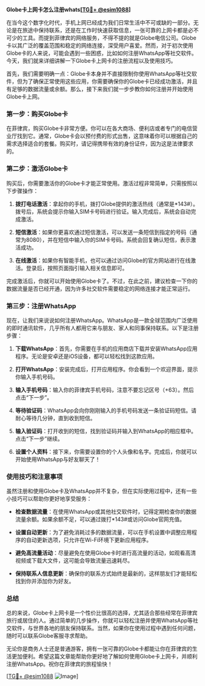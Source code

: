 **Globe卡上网卡怎么注册whats[[TG💪+ @esim1088](https://t.me/s/esim1088)]**

在当今这个数字化时代，手机上网已经成为我们日常生活中不可或缺的一部分。无论是在旅途中保持联系，还是在工作时快速获取信息，一张可靠的上网卡都是必不可少的工具。而提到菲律宾的网络服务，不得不提的就是Globe电信公司。Globe卡以其广泛的覆盖范围和稳定的网络连接，深受用户喜爱。然而，对于初次使用Globe卡的人来说，可能会遇到一些困惑，比如如何注册WhatsApp等社交软件。今天，我们就来详细讲解一下Globe卡上网卡的注册流程以及使用技巧。

首先，我们需要明确一点：Globe卡本身并不直接限制你使用WhatsApp等社交软件，但为了确保正常使用这些应用，你需要确保你的Globe卡已经成功激活，并且有足够的数据流量或余额。那么，接下来我们就一步步教你如何注册并开始使用Globe卡上网。

### 第一步：购买Globe卡

在菲律宾，购买Globe卡非常方便。你可以在各大商场、便利店或者专门的电信营业厅找到它。通常，Globe卡会以预付费的形式出售，这意味着你可以根据自己的需求选择适合的套餐。购买时，请记得携带有效的身份证件，因为这是法律要求的。

### 第二步：激活Globe卡

购买后，你需要激活你的Globe卡才能正常使用。激活过程非常简单，只需按照以下步骤操作：

1. **拨打电话激活**：拿起你的手机，拨打Globe提供的激活热线（通常是*143#）。拨号后，系统会提示你输入SIM卡号码进行验证。输入完成后，系统会自动完成激活。
   
2. **短信激活**：如果你更喜欢通过短信激活，可以发送一条短信到指定的号码（通常为8080），并在短信中输入你的SIM卡号码。系统会回复确认短信，表示激活成功。

3. **在线激活**：如果你有智能手机，也可以通过访问Globe的官方网站进行在线激活。登录后，按照页面指引输入相关信息即可。

完成激活后，你就可以开始使用Globe卡了。不过，在此之前，建议检查一下你的数据流量是否已经开通，因为许多社交软件需要稳定的网络连接才能正常运行。

### 第三步：注册WhatsApp

现在，让我们来说说如何注册WhatsApp。WhatsApp是一款全球范围内广泛使用的即时通讯软件，几乎所有人都用它来与朋友、家人和同事保持联系。以下是注册步骤：

1. **下载WhatsApp**：首先，你需要在手机的应用商店下载并安装WhatsApp应用程序。无论是安卓还是iOS设备，都可以轻松找到这款应用。

2. **打开WhatsApp**：安装完成后，打开应用程序。你会看到一个欢迎界面，提示你输入手机号码。

3. **输入手机号码**：输入你的菲律宾手机号码，注意不要忘记区号（+63）。然后点击“下一步”。

4. **等待验证码**：WhatsApp会向你刚刚输入的手机号码发送一条验证码短信。请耐心等待几分钟，直到收到短信。

5. **输入验证码**：打开收到的短信，找到验证码并输入到WhatsApp的相应框中。点击“下一步”继续。

6. **设置个人资料**：接下来，你需要设置你的个人头像和名字。完成后，你就可以开始使用WhatsApp与好友聊天了！

### 使用技巧和注意事项

虽然注册和使用Globe卡及WhatsApp并不复杂，但在实际使用过程中，还有一些小技巧可以帮助你更好地享受服务：

- **检查数据流量**：在使用WhatsApp或其他社交软件时，记得定期检查你的数据流量余额。如果余额不足，可以通过拨打*143#或访问Globe官网充值。
  
- **设置自动更新**：为了避免消耗过多的数据流量，可以在手机设置中调整应用程序的自动更新选项，只允许在Wi-Fi环境下更新应用程序。

- **避免高流量活动**：尽量避免在使用Globe卡时进行高流量的活动，如观看高清视频或下载大文件，这可能会导致流量迅速耗尽。

- **保持联系人信息更新**：确保你的联系方式始终是最新的，这样朋友们才能轻松找到你并添加你为好友。

### 总结

总的来说，Globe卡上网卡是一个性价比很高的选择，尤其适合那些经常在菲律宾旅行或居住的人。通过简单的几步操作，你就可以轻松注册并使用WhatsApp等社交软件，与世界各地的朋友保持联系。当然，如果你在使用过程中遇到任何问题，随时可以联系Globe客服寻求帮助。

无论你是商务人士还是普通游客，拥有一张可靠的Globe卡都能让你在菲律宾的生活更加便利。希望这篇文章能帮助你更好地了解如何使用Globe卡上网卡，并顺利注册WhatsApp。祝你在菲律宾的旅程愉快！

[[TG💪+ @esim1088](https://t.me/s/esim1088) ![Image](https://i.postimg.cc/4NQfJmqS/Snipaste-2025-05-13-00-14-12.png)]